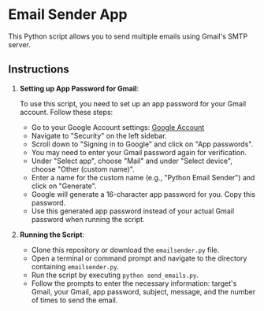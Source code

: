 # Email Sender App

This Python script allows you to send multiple emails using Gmail's SMTP server.

## Instructions

1. **Setting up App Password for Gmail**:

   To use this script, you need to set up an app password for your Gmail account. Follow these steps:

   - Go to your Google Account settings: [Google Account](https://myaccount.google.com/)
   - Navigate to "Security" on the left sidebar.
   - Scroll down to "Signing in to Google" and click on "App passwords".
   - You may need to enter your Gmail password again for verification.
   - Under "Select app", choose "Mail" and under "Select device", choose "Other (custom name)".
   - Enter a name for the custom name (e.g., "Python Email Sender") and click on "Generate".
   - Google will generate a 16-character app password for you. Copy this password.
   - Use this generated app password instead of your actual Gmail password when running the script.

2. **Running the Script**:

   - Clone this repository or download the `emailsender.py` file.
   - Open a terminal or command prompt and navigate to the directory containing `emailsender.py`.
   - Run the script by executing `python send_emails.py`.
   - Follow the prompts to enter the necessary information: target's Gmail, your Gmail, app password, subject, message, and the number of times to send the email.
